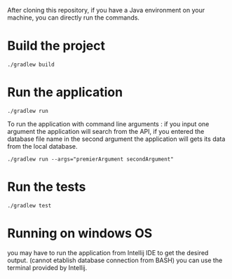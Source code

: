 After cloning this repository, if you have a Java environment on your machine, you can directly run the commands.


# Build the project

```
./gradlew build
```



# Run the application

```
./gradlew run
```

To run the application with command line arguments : if you input one argument the application will search from the API, if you entered the database file name in the second argument the application will gets its data from the local database.

```
./gradlew run --args="premierArgument secondArgument"
```


# Run the tests

```
./gradlew test
```

# Running on windows OS
you may have to run the application from Intellij IDE to get the desired output. (cannot etablish database connection from BASH)
you can use the terminal provided by Intellij.